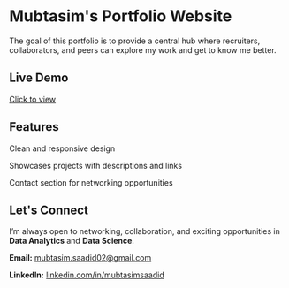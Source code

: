 # Mubtasim's Portfolio Website
The goal of this portfolio is to provide a central hub where recruiters, collaborators, and peers can explore my work and get to know me better.

## Live Demo

[Click to view](mubtasim.vercel.app)

## Features

Clean and responsive design

Showcases projects with descriptions and links

Contact section for networking opportunities

## Let's Connect 

I’m always open to networking, collaboration, and exciting opportunities in **Data Analytics** and **Data Science**.

**Email:** [mubtasim.saadid02@gmail.com](mailto:mubtasim.saadid02@gmail.com)

**LinkedIn:** [linkedin.com/in/mubtasimsaadid](https://www.linkedin.com/in/mubtasimsaadid/)

